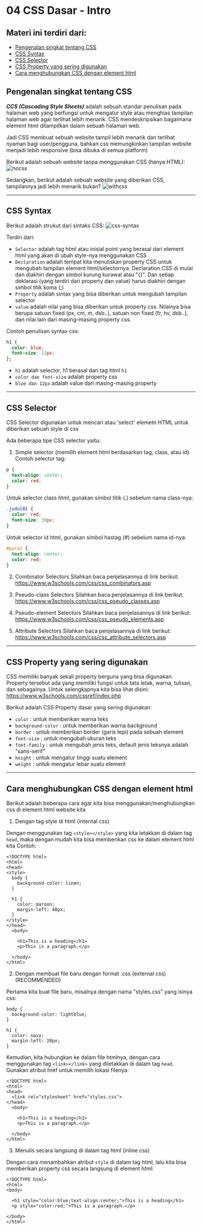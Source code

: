# 04 CSS Dasar - Intro

## Materi ini terdiri dari:
* [Pengenalan singkat tentang CSS](https://github.com/Juwono136/SCB_Coding/tree/master/04%20CSS%20Dasar%20-%20Intro#pengenalan-singkat-tentang-css)
* [CSS Syntax](https://github.com/Juwono136/SCB_Coding/tree/master/04%20CSS%20Dasar%20-%20Intro#css-syntax)
* [CSS Selector](https://github.com/Juwono136/SCB_Coding/tree/master/04%20CSS%20Dasar%20-%20Intro#css-selector)
* [CSS Property yang sering digunakan](https://github.com/Juwono136/SCB_Coding/tree/master/04%20CSS%20Dasar%20-%20Intro#css-property-yang-sering-digunakan)
* [Cara menghubungkan CSS dengan element html](https://github.com/Juwono136/SCB_Coding/tree/master/04%20CSS%20Dasar%20-%20Intro#cara-menghubungkan-css-dengan-element-html)


## Pengenalan singkat tentang CSS

***CCS (Cascading Style Sheets)*** adalah sebuah standar penulisan pada halaman web yang berfungsi untuk mengatur style atau menghias tampilan halaman web agar terlihat lebih menarik. CSS mendeskripsikan bagaimana element html ditampilkan dalam sebuah halaman web.

Jadi CSS membuat sebuah website tampil lebih menarik dan terlihat nyaman bagi user/pengguna, bahkan css memungkinkan tampilan website menjadi lebih responsive (bisa dibuka di semua platform)

Berikut adalah sebuah website tanpa menggunakan CSS (hanya HTML):
![nocss](https://user-images.githubusercontent.com/70443393/210477633-cf9a72a9-642c-44ed-83c7-cde7eacc66fa.jpg)

Sedangkan, berikut adalah sebuah website yang diberikan CSS, tampilannya jadi lebih menarik bukan?
![withcss](https://user-images.githubusercontent.com/70443393/210477770-a2a0bf3c-dd0d-4980-8720-4c55a07a7cba.jpg)

____

## CSS Syntax
Berikut adalah strukut dari sintaks CSS:
![css-syntax](https://user-images.githubusercontent.com/70443393/210479785-720dffb6-9397-47d4-a5cf-ce734f3d8fe8.jpg)


Terdiri dari:
* `Selector` adalah tag html atau inisial point yang berasal dari element html yang akan di ubah style-nya menggunakan CSS
* `Declaration` adalah tempat kita menuliskan property CSS untuk mengubah tampilan element html/selectornya. Declaration CSS di mulai dan diakhiri dengan simbol kurung kurawal atau "{}". Dan setiap deklarasi (yang terdiri dari property dan value) harus diakhiri dengan simbol titik koma (;)
* `Property` adalah sintax yang bisa diberikan untuk mengubah tampilan selector
* `value` adalah nilai yang bisa diberikan untuk property css. Nilainya bisa berupa satuan fixed (px, cm, m, dsb..), satuan non fixed (fr, hv, dsb..), dan nilai lain dari masing-masing property css.

Contoh penulisan syntax css:
```css
h1 {
  color: blue;
  font-size: 12px;
};
```

* `h1` adalah selector, h1 berasal dari tag html `h1`
* `color dan font-size` adalah property css
* `blue dan 12px` adalah value dari masing-masing property

____

## CSS Selector
CSS Selector digunakan untuk mencari atau 'select' elemetn HTML untuk diberikan sebuah style di css

Ada beberapa tipe CSS selector yaitu:
1. Simple selector (memilih element html berdasarkan tag, class, atau id)
Contoh selector tag:
```css
p {
  text-align: center;
  color: red;
}
```

Untuk selector class html, gunakan simbol titik (.) sebelum nama class-nya:
```css
.judul01 {
  color: red;
  font-size: 30px;
}
```

Untuk selector id html, gunakan simbol hastag (#) sebelum nama id-nya:
```css
#para1 {
  text-align: center;
  color: red;
}
```

2. Combinator Selectors
Silahkan baca penjelasannya di link berikut: https://www.w3schools.com/css/css_combinators.asp

3. Pseudo-class Selectors
Silahkan baca penjelasannya di link berikut: https://www.w3schools.com/css/css_pseudo_classes.asp

4. Pseudo-element Selectors
Silahkan baca penjelasannya di link berikut: https://www.w3schools.com/css/css_pseudo_elements.asp

5. Attribute Selectors
Silahkan baca penjelasannya di link berikut: https://www.w3schools.com/css/css_attribute_selectors.asp

____

## CSS Property yang sering digunakan
CSS memiliki banyak sekali property berguna yang bisa digunakan. Property tersebut ada yang memiliki fungsi untuk tata letak, warna, tulisan, dan sebagainya. Untuk selengkapnya kita bisa lihat disini: https://www.w3schools.com/cssref/index.php

Berikut adalah CSS Property dasar yang sering digunakan:
* `color` : untuk memberikan warna teks
* `background-color` : untuk memberikan warna background
* `border` : untuk memberikan border (garis tepi) pada sebuah element
* `font-size` : untuk mengubah ukuran teks
* `font-family` : untuk mengubah jenis teks, default jenis teksnya adalah "sans-serif"
* `height` : untuk mengatur tinggi suatu element
* `weight` : untuk mengatur lebar suatu element

____

## Cara menghubungkan CSS dengan element html
Berikut adalah beberapa cara agar kita bisa menggunakan/menghubungkan css di element html website kita

1. Dengan tag style di html (internal css)

Dengan menggunakan tag `<style></style>` yang kita letakkan di dalam tag `head`, maka dengan mudah kita bisa memberikan css ke dalam element html kita
Contoh:
```html5
<!DOCTYPE html>
<html>
<head>
<style>
  body {
    background-color: linen;
  }

  h1 {
    color: maroon;
    margin-left: 40px;
  }
</style>
</head>
  <body>

    <h1>This is a heading</h1>
    <p>This is a paragraph.</p>

  </body>
</html>
```

2. Dengan membuat file baru dengan format .css (external css) (RECOMMENDED)

Pertama kita buat file baru, misalnya dengan nama "styles.css" yang isinya css:
```html5
body {
  background-color: lightblue;
}

h1 {
  color: navy;
  margin-left: 20px;
}
```

Kemudian, kita hubungkan ke dalam file htmlnya, dengan cara menggunakan tag `<link></link>` yang diletakkan di dalam tag `head`. Gunakan atribut href untuk memilih lokasi filenya:
```html5
<!DOCTYPE html>
<html>
<head>
  <link rel="stylesheet" href="styles.css">
</head>
  <body>

    <h1>This is a heading</h1>
    <p>This is a paragraph.</p>

  </body>
</html>
```

3. Menulis secara langsung di dalam tag html (inline css)

Dengan cara menambahkan atribut `style` di dalam tag html, lalu kita bisa memberikan property css secara langsung di element html:
```html5
<!DOCTYPE html>
<html>
<body>

  <h1 style="color:blue;text-align:center;">This is a heading</h1>
  <p style="color:red;">This is a paragraph.</p>

</body>
</html>
```
